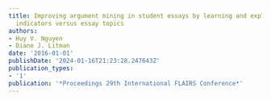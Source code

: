 ```yaml
---
title: Improving argument mining in student essays by learning and exploiting argument
  indicators versus essay topics
authors:
- Huy V. Nguyen
- Diane J. Litman
date: '2016-01-01'
publishDate: '2024-01-16T21:23:28.247643Z'
publication_types:
- '1'
publication: '*Proceedings 29th International FLAIRS Conference*'
---
```

